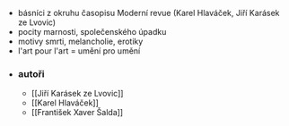 - básníci z okruhu časopisu Moderní revue (Karel Hlaváček, Jiří Karásek ze Lvovic)
- pocity marnosti, společenského úpadku
- motivy smrti, melancholie, erotiky
- l'art pour l'art = umění pro umění
- ### autoři
	- [[Jiří Karásek ze Lvovic]]
	- [[Karel Hlaváček]]
	- [[František Xaver Šalda]]